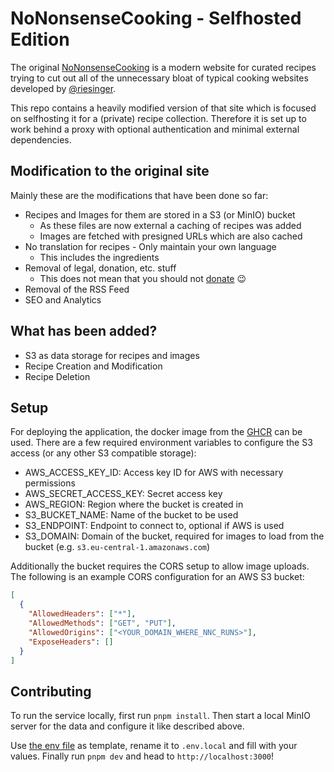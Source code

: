 # NoNonsenseCooking - Selfhosted Edition

The original [NoNonsenseCooking](https://github.com/riesinger/nononsensecooking) is a modern website for curated recipes
trying to cut out all of the unnecessary bloat of typical cooking websites developed by [@riesinger](https://github.com/riesinger).

This repo contains a heavily modified version of that site which is focused on selfhosting it for a (private) recipe collection.
Therefore it is set up to work behind a proxy with optional authentication and minimal external dependencies.

## Modification to the original site

Mainly these are the modifications that have been done so far:

- Recipes and Images for them are stored in a S3 (or MinIO) bucket
  - As these files are now external a caching of recipes was added
  - Images are fetched with presigned URLs which are also cached
- No translation for recipes - Only maintain your own language
  - This includes the ingredients
- Removal of legal, donation, etc. stuff
  - This does not mean that you should not [donate](https://nononsense.cooking/donate) 😉
- Removal of the RSS Feed
- SEO and Analytics

## What has been added?

- S3 as data storage for recipes and images
- Recipe Creation and Modification
- Recipe Deletion

## Setup

For deploying the application, the docker image from the [GHCR](https://github.com/mheidinger/nononsensecooking-selfhosted/pkgs/container/nononsensecooking-selfhosted) can be used.
There are a few required environment variables to configure the S3 access (or any other S3 compatible storage):

- AWS_ACCESS_KEY_ID: Access key ID for AWS with necessary permissions
- AWS_SECRET_ACCESS_KEY: Secret access key
- AWS_REGION: Region where the bucket is created in
- S3_BUCKET_NAME: Name of the bucket to be used
- S3_ENDPOINT: Endpoint to connect to, optional if AWS is used
- S3_DOMAIN: Domain of the bucket, required for images to load from the bucket (e.g. `s3.eu-central-1.amazonaws.com`)

Additionally the bucket requires the CORS setup to allow image uploads.
The following is an example CORS configuration for an AWS S3 bucket:

```json
[
  {
    "AllowedHeaders": ["*"],
    "AllowedMethods": ["GET", "PUT"],
    "AllowedOrigins": ["<YOUR_DOMAIN_WHERE_NNC_RUNS>"],
    "ExposeHeaders": []
  }
]
```

## Contributing

To run the service locally, first run `pnpm install`.
Then start a local MinIO server for the data and configure it like described above.

Use [the env file](.env.local.example) as template, rename it to `.env.local` and fill with your values.
Finally run `pnpm dev` and head to `http://localhost:3000`!
